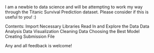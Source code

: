 I am a newbie to data science and will be attempting to work my way through the Titanic Survival Prediction dataset. Please consider if this is useful to you! :)

Contents:
Import Necessary Libraries
Read In and Explore the Data
Data Analysis
Data Visualization
Cleaning Data
Choosing the Best Model
Creating Submission File

Any and all feedback is welcome!
